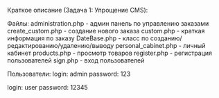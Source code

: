 Краткое описание (Задача 1: Упрощение CMS):

Файлы:
administration.php - админ панель по управлению заказами
create_custom.php - создание нового заказа
custom.php - краткая информация по заказу
DateBase.php - класс по созданию/редактированию/удалению/выводу
personal_cabinet.php - личный кабинет
products.php - просмотр товаров
register.php - регистрация пользователей
sign.php - вход пользователей

Пользователи:
login: admin
password: 123

login: user
password: 12345